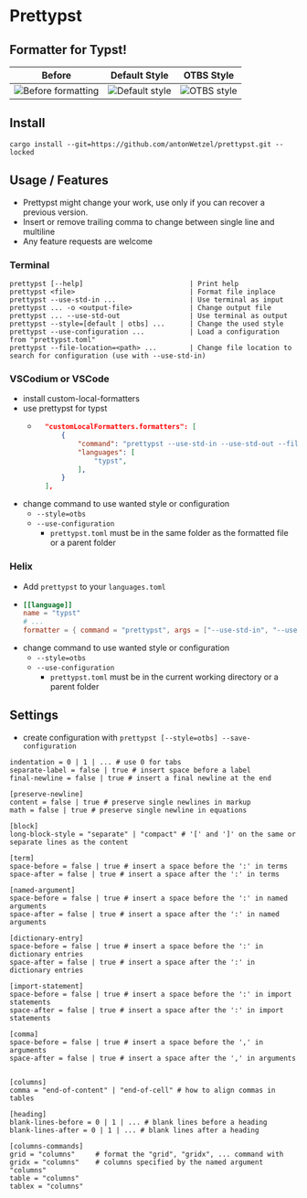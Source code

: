 # Prettypst


## Formatter for Typst!

|                 Before                  |            Default Style             |           OTBS Style           |
| :-------------------------------------: | :----------------------------------: | :----------------------------: |
| ![Before formatting](images/before.png) | ![Default style](images/default.png) | ![OTBS style](images/otbs.png) |


## Install

	cargo install --git=https://github.com/antonWetzel/prettypst.git --locked

## Usage / Features

- Prettypst might change your work, use only if you can recover a previous version.
- Insert or remove trailing comma to change between single line and multiline
- Any feature requests are welcome

### Terminal

	prettypst [--help]                          | Print help
	prettypst <file>                            | Format file inplace
	prettypst --use-std-in ...                  | Use terminal as input
	prettypst ... -o <output-file>              | Change output file
	prettypst ... --use-std-out                 | Use terminal as output
	prettypst --style=[default | otbs] ...      | Change the used style
	prettypst --use-configuration ...           | Load a configuration from "prettypst.toml"
	prettypst --file-location=<path> ...        | Change file location to search for configuration (use with --use-std-in)

### VSCodium or VSCode

- install custom-local-formatters
- use prettypst for typst
	- ```json
		"customLocalFormatters.formatters": [
			{
				"command": "prettypst --use-std-in --use-std-out --file-location=${file}",
				"languages": [
					"typst",
				],
			}
		],
   		```
- change command to use wanted style or configuration
	- `--style=otbs`
	- `--use-configuration`
		- `prettypst.toml` must be in the same folder as the formatted file or a parent folder

### Helix

- Add `prettypst` to your `languages.toml`
- ```toml
  [[language]]
  name = "typst"
  # ...
  formatter = { command = "prettypst", args = ["--use-std-in", "--use-std-out"] }
  ```
- change command to use wanted style or configuration
	- `--style=otbs`
	- `--use-configuration`
		- `prettypst.toml` must be in the current working directory or a parent folder

## Settings

- create configuration with `prettypst [--style=otbs] --save-configuration`

```gdscript
indentation = 0 | 1 | ... # use 0 for tabs
separate-label = false | true # insert space before a label
final-newline = false | true # insert a final newline at the end

[preserve-newline]
content = false | true # preserve single newlines in markup
math = false | true # preserve single newline in equations

[block]
long-block-style = "separate" | "compact" # '[' and ']' on the same or separate lines as the content

[term]
space-before = false | true # insert a space before the ':' in terms
space-after = false | true # insert a space after the ':' in terms

[named-argument]
space-before = false | true # insert a space before the ':' in named arguments
space-after = false | true # insert a space after the ':' in named arguments

[dictionary-entry]
space-before = false | true # insert a space before the ':' in dictionary entries
space-after = false | true # insert a space after the ':' in dictionary entries

[import-statement]
space-before = false | true # insert a space before the ':' in import statements
space-after = false | true # insert a space after the ':' in import statements

[comma]
space-before = false | true # insert a space before the ',' in arguments
space-after = false | true # insert a space after the ',' in arguments


[columns]
comma = "end-of-content" | "end-of-cell" # how to align commas in tables

[heading]
blank-lines-before = 0 | 1 | ... # blank lines before a heading
blank-lines-after = 0 | 1 | ... # blank lines after a heading

[columns-commands]
grid = "columns"     # format the "grid", "gridx", ... command with
gridx = "columns"    # columns specified by the named argument "columns"
table = "columns"
tablex = "columns"
```